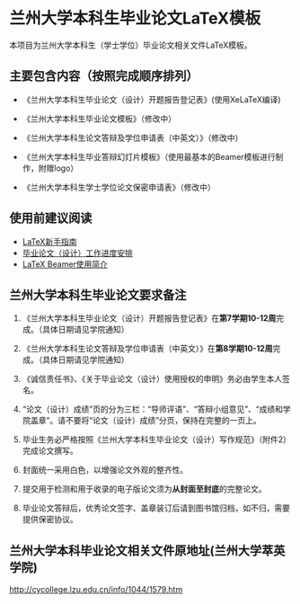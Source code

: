 # 兰州大学本科生毕业论文LaTeX模板
本项目为兰州大学本科生（学士学位）毕业论文相关文件LaTeX模板。
## 主要包含内容（按照完成顺序排列）
- 《兰州大学本科生毕业论文（设计）开题报告登记表》(使用XeLaTeX编译)

- 《兰州大学本科生毕业论文模板》（修改中）

- 《兰州大学本科生论文答辩及学位申请表（中英文）》（修改中）

- 《兰州大学本科生毕业答辩幻灯片模板》（使用最基本的Beamer模板进行制作，附赠logo）

- 《兰州大学本科生学士学位论文保密申请表》（修改中）
## 使用前建议阅读
- [LaTeX新手指南](https://github.com/ustctug/ustcthesis/wiki/新手指南)
- [毕业论文（设计）工作进度安排](https://github.com/CosmosLiang/LZUthesis/wiki/毕业论文设计工作进度安排)
- [LaTeX Beamer使用简介](https://www.liangye.site/2018/04/25/latex-beamer-advanced-tutorial/)
## 兰州大学本科生毕业论文要求备注
1. 《兰州大学本科生毕业论文（设计）开题报告登记表》在**第7学期10-12周**完成。（具体日期请见学院通知）

2. 《兰州大学本科生论文答辩及学位申请表（中英文）》在**第8学期10-12周**完成。（具体日期请见学院通知）

3. 《诚信责任书》、《关于毕业论文（设计）使用授权的申明》务必由学生本人签名。

4. “论文（设计）成绩”页的分为三栏：“导师评语”、“答辩小组意见”、“成绩和学院盖章”。请不要将“论文（设计）成绩”分页，保持在完整的一页上。

5. 毕业生务必严格按照《兰州大学本科生毕业论文（设计）写作规范》（附件2）完成论文撰写。

6. 封面统一采用白色，以增强论文外观的整齐性。

7. 提交用于检测和用于收录的电子版论文须为**从封面至封底**的完整论文。

8. 毕业论文答辩后，优秀论文签字、盖章装订后请到图书馆归档，如不归，需要提供保密协议。
## 兰州大学本科毕业论文相关文件原地址(兰州大学萃英学院)
http://cycollege.lzu.edu.cn/info/1044/1579.htm
